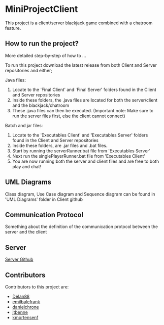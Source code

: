 # MiniProjectClient

This project is a client/server blackjack game combined with a chatroom feature.

## How to run the project?

More detailed step-by-step of how to ...

To run this project download the latest release from both Client and Server repositories and either;

Java files:

1. Locate to the 'Final Client' and 'Final Server' folders found in the Client and Server repositories
2. Inside these folders, the .java files are located for both the server/client and the blackjack/chatroom
3. These .java files can then be executed. (Important note: Make sure to run the server files first, else the client cannot connect)

Batch and jar files:

1. Locate to the 'Executables Client' and 'Executables Server' folders found in the Client and Server repositories
2. Inside these folders, are .jar files and .bat files.
3. Start by running the serverRunner.bat file from 'Executables Server'
4. Next run the singlePlayerRunner.bat file from 'Executables Client'
5. You are now running both the server and client files and are free to both play and chat!


## UML Diagrams

Class diagram, Use Case diagram and Sequence diagram can be found in 'UML Diagrams' folder in Client github

## Communication Protocol 

Something about the definition of the communication protocol between the server and the client

## Server
[Server Github](https://github.com/kmortensenf/MiniProjectServer)

## Contributors

Contributors to this project are:

- [Delan88](https://github.com/Delan88)
- [emilbalefrank](https://github.com/emilbalefrank)
- [danielchrone](https://github.com/danielchrone)
- [jtbenne](https://github.com/jtbenne)
- [kmortensenf](https://github.com/kmortensenf)
